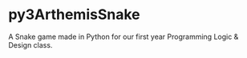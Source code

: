 # py3ArthemisSnake
A Snake game made in Python for our first year Programming Logic &amp; Design class.
